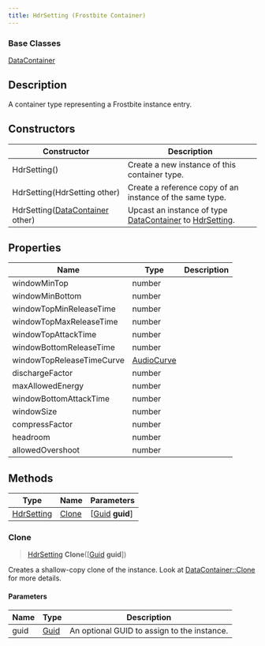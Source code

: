 ```yaml
---
title: HdrSetting (Frostbite Container)
---
```

### Base Classes

[DataContainer](/vext/ref/cls/shr/datacontainer)

## Description

A container type representing a Frostbite instance entry.

## Constructors

| Constructor                                                           | Description                                                                                                 |
| --------------------------------------------------------------------- | ----------------------------------------------------------------------------------------------------------- |
| HdrSetting()                                                          | Create a new instance of this container type.                                                               |
| HdrSetting(HdrSetting other)                                          | Create a reference copy of an instance of the same type.                                                    |
| HdrSetting([DataContainer](/vext/ref/cls/shr/datacontainer) other) | Upcast an instance of type [DataContainer](/vext/ref/cls/shr/datacontainer) to [HdrSetting](HdrSetting). |

## Properties

| Name                      | Type                     | Description |
| ------------------------- | ------------------------ | ----------- |
| windowMinTop              | number                   |             |
| windowMinBottom           | number                   |             |
| windowTopMinReleaseTime   | number                   |             |
| windowTopMaxReleaseTime   | number                   |             |
| windowTopAttackTime       | number                   |             |
| windowBottomReleaseTime   | number                   |             |
| windowTopReleaseTimeCurve | [AudioCurve](AudioCurve) |             |
| dischargeFactor           | number                   |             |
| maxAllowedEnergy          | number                   |             |
| windowBottomAttackTime    | number                   |             |
| windowSize                | number                   |             |
| compressFactor            | number                   |             |
| headroom                  | number                   |             |
| allowedOvershoot          | number                   |             |

## Methods

| Type                     | Name            | Parameters                                     |
| ------------------------ | --------------- | ---------------------------------------------- |
| [HdrSetting](HdrSetting) | [Clone](#clone) | \[[Guid](/vext/ref/cls/shr/guid) **guid**\] |

### Clone

> [HdrSetting](HdrSetting) **Clone**(\[[Guid](/vext/ref/cls/shr/guid) **guid**\])

Creates a shallow-copy clone of the instance. Look at [DataContainer::Clone](/vext/ref/cls/shr/datacontainer#clone) for more details.

#### Parameters

| Name | Type         | Description                                 |
| ---- | ------------ | ------------------------------------------- |
| guid | [Guid](Guid) | An optional GUID to assign to the instance. |
